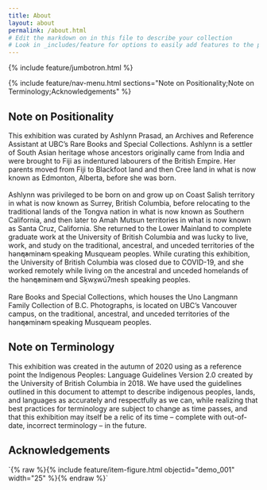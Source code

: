 ```yaml
---
title: About
layout: about
permalink: /about.html
# Edit the markdown on in this file to describe your collection
# Look in _includes/feature for options to easily add features to the page
---
```


{% include feature/jumbotron.html %}

{% include feature/nav-menu.html sections="Note on Positionality;Note on Terminology;Acknowledgements" %}

## Note on Positionality

This exhibition was curated by Ashlynn Prasad, an Archives and Reference Assistant at UBC’s Rare Books and Special Collections. Ashlynn is a settler of South Asian heritage whose ancestors originally came from India and were brought to Fiji as indentured labourers of the British Empire. Her parents moved from Fiji to Blackfoot land and then Cree land in what is now known as Edmonton, Alberta, before she was born. <br><br>
Ashlynn was privileged to be born on and grow up on Coast Salish territory in what is now known as Surrey, British Columbia, before relocating to the traditional lands of the Tongva nation in what is now known as Southern California, and then later to Amah Mutsun territories in what is now known as Santa Cruz, California.  She returned to the Lower Mainland to complete graduate work at the University of British Columbia and was lucky to live, work, and study on the traditional, ancestral, and unceded territories of the hən̓q̓əmin̓əm̓ speaking Musqueam peoples. While curating this exhibition, the University of British Columbia was closed due to COVID-19, and she worked remotely while living on the ancestral and unceded homelands of the hən̓q̓əmin̓əm̓ and Sḵwx̱wú7mesh speaking peoples. <br><br>
Rare Books and Special Collections, which houses the Uno Langmann Family Collection of B.C. Photographs, is located on UBC’s Vancouver campus, on the traditional, ancestral, and unceded territories of the hən̓q̓əmin̓əm̓ speaking Musqueam peoples.

## Note on Terminology

This exhibition was created in the autumn of 2020 using as a reference point the Indigenous Peoples: Language Guidelines Version 2.0 created by the University of British Columbia in 2018.  We have used the guidelines outlined in this document to attempt to describe indigenous peoples, lands, and languages as accurately and respectfully as we can, while realizing that best practices for terminology are subject to change as time passes, and that this exhibition may itself be a relic of its time – complete with out-of-date, incorrect terminology – in the future.

## Acknowledgements

<!--## About the Collection

<!--This site is generated using [`collectionbuilder-gh`](https://collectionbuilding.github.io/gh/), a project to create a free and simple digital collection using [GitHub Pages](https://pages.github.com/) from: 

<!--- a CSV of collection metadata
<!--- a folder of JPEG images or PDF documents

<!--The base site features four objects from the University of Idaho Library's [Digital Collections](https://www.lib.uidaho.edu/digital). 

<!--## About the About Page

<!--We want to make About pages exciting, and easy to build. 

<!--The CollectionBuilder about page features a narrowed column with its own (optional) menu, featured content, and some technical information. 

<!--To build one, a user writes in [Markdown](https://guides.github.com/features/mastering-markdown/) and includes  content from the site, as well as typical [Bootstrap](https://getbootstrap.com/) features like cards and modals, using code snippets like those detailed below. 

<!--(Each included file has several options, which are documented in the files themselves. I've given the content widths of 25% and 50% to save space, but you can feature the entire image or document.) 

<!--- Image --> `{% raw %}{% include feature/item-figure.html objectid="demo_001" width="25" %}{% endraw %}`

<!--{% include feature/item-figure.html objectid="demo_001" width="25" %}

<!--- PDF -- > `{% raw %}{% include feature/item-pdf-embed.html objectid="demo_002"  width="25" %}{% endraw %}`

<!--{% include feature/item-pdf-embed.html objectid="demo_002" width="25" %}

<!--- Video: `{% raw %}{% include feature/item-video-embed.html objectid="demo_004" %}{% endraw %}`

<!--{% include feature/item-video-embed.html objectid="demo_004" %}

<!--- Card -- > `{% raw %}{% include feature/card.html header="This is a Card" text="The card features an image from the collection as a cap" objectid="demo_004" width="25" centered=true %}{% endraw %}`

<!--{% include feature/card.html header="This is a card" text="The card features an image from the collection as a cap" objectid="demo_004" width="25" centered=true %}

<!--- Buttons -- > `{% raw %}{% include feature/button.html text="Button Link to Somewhere" link="https://collectionbuilder.github.io/" color="success" %}{% endraw %}`

<!--{% include feature/button.html text="Button Link to Somewhere" link="https://collectionbuilder.github.io/" color="success" centered=true %}
  
<!--- Alerts -- > `{% raw %}{% include feature/alert.html text="this is an *alert* that 'warns' a user" color="warning" align="center" %}{% endraw %}`

<!--{% include feature/alert.html text="This is an *alert* that 'warns' a user with centrally aligned text." color="warning" align="center"  %}

<!--- Modals -- > `{% raw %}{% include feature/modal.html button="This is a modal using a 'primary' colored button to invite clicking" title="when clicked:" text="A Modal will pop out a box with some more information" color="primary"  %}{% endraw %}`

<!--{% include feature/modal.html button="This is a modal using a 'primary' colored button to invite clicking" title="When clicked:" text="A Modal will pop out a box with some more information" color="primary"  %}

<!--We hope this makes it easier for site builders to develop the collection AND add interesting and engaging contextual information.-->
